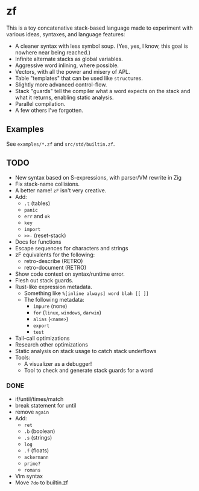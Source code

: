 # zf

This is a toy concatenative stack-based language made to experiment with
various ideas, syntaxes, and language features:

- A cleaner syntax with less symbol soup. (Yes, yes, I know, this goal is
  nowhere near being reached.)
- Infinite alternate stacks as global variables.
- Aggressive word inlining, where possible.
- Vectors, with all the power and misery of APL.
- Table "templates" that can be used like `struct`ures.
- Slightly more advanced control-flow.
- Stack "guards" tell the compiler what a word expects on the stack and
  what it returns, enabling static analysis.
- Parallel compilation.
- A few others I've forgotten.

## Examples

See `examples/*.zf` and `src/std/builtin.zf`.

## TODO

- New syntax based on S-expressions, with parser/VM rewrite in Zig
- Fix stack-name collisions.
- A better name! `zF` isn't very creative.
- Add:
  - `.t` (tables)
  - `panic`
  - `err` and `ok`
  - `key`
  - `import`
  - `>>-` (reset-stack)
- Docs for functions
- Escape sequences for characters and strings
- zF equivalents for the following:
  - retro-describe (RETRO)
  - retro-document (RETRO)
- Show code context on syntax/runtime error.
- Flesh out stack guards.
- Rust-like expression metadata.
  - Something like `%[inline always] word blah [[ ]]`
  - The following metadata:
    - `impure` (none)
    - `for` (`linux`, `windows`, `darwin`)
    - `alias` (`<name>`)
    - `export`
    - `test`
- Tail-call optimizations
- Research other optimizations
- Static analysis on stack usage to catch stack underflows
- Tools:
  - A visualizer as a debugger!
  - Tool to check and generate stack guards for a word

### DONE

- if/until/times/match
- break statement for until
- remove `again`
- Add:
  - `ret`
  - `.b` (boolean)
  - `.s` (strings)
  - `log`
  - `.f` (floats)
  - `ackermann`
  - `prime?`
  - `romans`
- Vim syntax
- Move `?do` to builtin.zf

